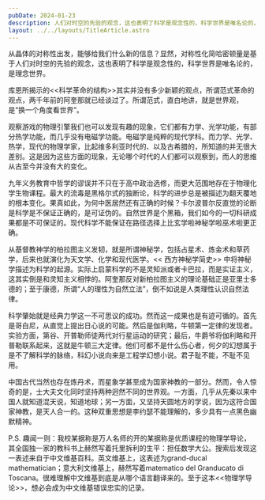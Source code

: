 ```yaml
---
pubDate: 2024-01-23
description: 人们对时空的先验的观念，这也表明了科学是观念性的，科学世界是唯名论的，是理念世界。
layout: ../../layouts/TitleArticle.astro
---
```


从晶体的对称性出发，能够给我们什么新的信息？显然，对称性化简哈密顿量是基于人们对时空的先验的观念，这也表明了科学是观念性的，科学世界是唯名论的，是理念世界。

库恩所揭示的<<科学革命的结构>>其实并没有多少新颖的观点，所谓范式革命的观点，两千年前的阿奎那就已经谈过了。所谓范式，直白地讲，就是世界观，是“换一个角度看世界”。

观察游戏的物理引擎我们也可以发现有趣的现象，它们都有力学、光学功能，有部分热学功能，而几乎没有电磁学功能。电磁学是纯粹的现代学科。而力学、光学、热学，现代的物理学家，比起维多利亚时代的、以及古希腊的，所知道的并无很大差别。这是因为这些方面的现象，无论哪个时代的人们都可以观察到，而人的思维从古至今并没有大的变化。

九年义务教育中哲学的谬误并不只在于高中政治选修，而更大范围地存在于物理化学生物课程。最大的流毒是黑格尔式的独断论，科学的进步总是被描述为翻天覆地的根本变化。果真如此，为何中医居然还有正确的时候？卡尔波普尔反直觉的论断是科学是不保证正确的，是可证伪的。自然世界是个黑箱，我们如今的一切科研成果都是不可保证的。现代科学不能保证在路径选择上比玄学啦神秘学啦巫术啦更正确。

从基督教神学的柏拉图主义发韧，就是所谓神秘学，包括占星术、炼金术和草药学，后来也就演化为天文学、化学和现代医学。<<
西方神秘学简史>>
中将神秘学描述为科学的起源。实际上启蒙科学的不是灵知派或者卡巴拉，而是实证主义，这其实倒是和灵知主义相悖的。阿奎那反对新柏拉图主义的理论基础正是亚里士多德的；至于康德，所谓“人的理性为自然立法”，倒不如说是人类理性认识自然法律。

科学肇始就是经典力学这一不可思议的成功。然而这一成果也是有迹可循的。首先是哥白尼，从直觉上提出日心说的可能。然后是伽利略，牛顿第一定律的发现者。实验方面，第谷、开普勒师徒两代对行星运动的研究；最后，牛爵爷将伽利略和开普勒联系起来，这就是牛顿三大定律。他们可都不是什么伤心者，何夕的幻想属于是不了解科学的脉络，科幻小说向来是工程学幻想小说。君子耻不能，不耻不见用。

中国古代当然也存在炼丹术，而星象学甚至成为国家神教的一部分。然而，令人惊奇的是，士大夫文化同时坚持两种迥然不同的世界观。一方面，几乎从先秦以来中国人就知道混天说，知道地球；另一方面，又坚持天圆地方的学说，因为这符合国家神教，是天人合一的。这种双重思想是李约瑟不能理解的，多少具有一点黑色幽默精神。

P.S. 趣闻一则：我校某据称是万人名师的开的某据称是优质课程的物理学导论，其全国独一家的教科书上赫然写着托里拆利的生平：担任数学大公。搜索后发现这一表述来自于中文维基百科。英文维基上，这表述为grand-ducal
mathematician；意大利文维基上，赫然写着matematico del Granducato di
Toscana。很难理解中文维基到底是从哪个语言翻译来的。至于这本<<物理学导论>>，想必会成为中文维基错误忠实的记录。​
